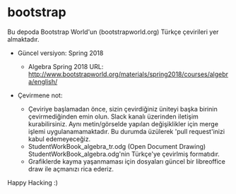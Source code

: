 # bootstrap
Bu depoda Bootstrap World'un (bootstrapworld.org) Türkçe çevirileri yer almaktadır. 

- Güncel versiyon: Spring 2018 
    + Algebra Spring 2018 URL: http://www.bootstrapworld.org/materials/spring2018/courses/algebra/english/

- Çevirmene not:
   + Çeviriye başlamadan önce, sizin çevirdiğiniz üniteyi başka birinin çevirmediğinden emin olun. Slack kanalı üzerinden iletişim kurabilirsiniz. Aynı metin/görselde yapılan değişiklikler için merge işlemi uygulanamamaktadır. Bu durumda üzülerek 'pull request'inizi kabul edemeyeceğiz.
   + StudentWorkBook_algebra_tr.odg (Open Document Drawing) StudentWorkBook_algebra.odg'nin Türkçe'ye çevirlmiş formatıdır.
   + Grafiklerde kayma yaşanmaması için dosyaları güncel bir libreoffice draw ile açmanızı rica ederiz.

Happy Hacking :)
